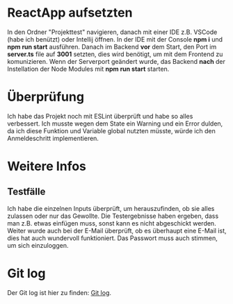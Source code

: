# ReactApp aufsetzten

In den Ordner "Projekttest" navigieren, danach mit einer IDE z.B. VSCode (habe ich benützt) oder Intellij öffnen.
In der IDE mit der Console **npm i** und **npm run start** ausführen. Danach im Backend **vor** dem Start, den Port im **server.ts** file auf **3001** setzten, dies wird benötigt, um mit dem Frontend zu komunizieren. Wenn der Serverport geändert wurde, das Backend **nach** der Instellation der Node Modules mit **npm run start** starten.

# Überprüfung

Ich habe das Projekt noch mit ESLint überprüft und habe so alles verbessert. Ich musste wegen dem State ein Warning und ein Error dulden, da ich diese Funktion und Variable global nutzten müsste, würde ich den Anmeldeschritt implementieren.

# Weitere Infos

## Testfälle

Ich habe die einzelnen Inputs überprüft, um herauszufinden, ob sie alles zulassen oder nur das Gewollte. Die Testergebnisse haben ergeben, dass man z.B. etwas einfügen muss, sonst kann es nicht abgeschickt werden. Weiter wurde auch bei der E-Mail überprüft, ob es überhaupt eine E-Mail ist, dies hat auch wundervoll funktioniert. Das Passwort muss auch stimmen, um sich einzuloggen.

# Git log

Der Git log ist hier zu finden: [Git log](./git.log).
